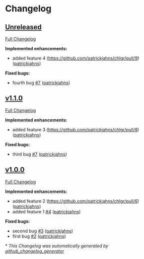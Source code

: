 # Changelog

## [Unreleased](https://github.com/patrickjahns/chlgr/tree/HEAD)

[Full Changelog](https://github.com/patrickjahns/chlgr/compare/v1.1.0...HEAD)

**Implemented enhancements:**

- added feature 4 (https://github.com/patrickjahns/chlgr/pull/9) ([patrickjahns](https://github.com/patrickjahns))

**Fixed bugs:**
- fourth bug [#7](https://github.com/patrickjahns/chlgr/pull/10) ([patrickjahns](https://github.com/patrickjahns))

## [v1.1.0](https://github.com/patrickjahns/chlgr/tree/v1.1.0)

[Full Changelog](https://github.com/patrickjahns/chlgr/compare/v1.0.0...v1.1.0)

**Implemented enhancements:**

- added feature 3 (https://github.com/patrickjahns/chlgr/pull/8) ([patrickjahns](https://github.com/patrickjahns))

**Fixed bugs:**
- third bug [#7](https://github.com/patrickjahns/chlgr/pull/7) ([patrickjahns](https://github.com/patrickjahns))

## [v1.0.0](https://github.com/patrickjahns/chlgr/tree/v1.0.0)

[Full Changelog](https://github.com/patrickjahns/chlgr/compare/5b4d23800d1cb02fe216494652dbb17fda4d4545...v1.0.0)

**Implemented enhancements:**

- added feature 2 (https://github.com/patrickjahns/chlgr/pull/6) ([patrickjahns](https://github.com/patrickjahns))
- added feature 1 [#4](https://github.com/patrickjahns/chlgr/pull/4) ([patrickjahns](https://github.com/patrickjahns))

**Fixed bugs:**
- second bug [#3](https://github.com/patrickjahns/chlgr/pull/3) ([patrickjahns](https://github.com/patrickjahns))
- first bug [#2](https://github.com/patrickjahns/chlgr/pull/2) ([patrickjahns](https://github.com/patrickjahns))



\* *This Changelog was automatically generated by [github_changelog_generator](https://github.com/github-changelog-generator/github-changelog-generator)*